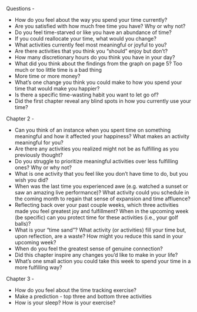 Questions -
- How do you feel about the way you spend your time currently?
- Are you satisfied with how much free time you have? Why or why not?
- Do you feel time-starved or like you have an abundance of time?
- If you could reallocate your time, what would you change?
- What activities currently feel most meaningful or joyful to you?
- Are there activities that you think you “should” enjoy but don’t?
- How many discretionary hours do you think you have in your day? 
- What did you think about the findings from the graph on page 5? Too much or too little time is a bad thing
- More time or more money? 
- What’s one change you think you could make to how you spend your time that would make you happier?
- Is there a specific time-wasting habit you want to let go of?
- Did the first chapter reveal any blind spots in how you currently use your time?

Chapter 2 - 
- Can you think of an instance when you spent time on something meaningful and how it affected your happiness? What makes an activity meaningful for you?
- Are there any activities you realized might not be as fulfilling as you previously thought?
- Do you struggle to prioritize meaningful activities over less fulfilling ones? Why or why not?
- What is one activity that you feel like you don’t have time to do, but you wish you did? 
- When was the last time you experienced awe (e.g. watched a sunset or saw an amazing live performance)? What activity could you schedule in the coming month to regain that sense of expansion and time affluence?
- Reflecting back over your past couple weeks, which three activities made you feel greatest joy and fulfillment? When in the upcoming week (be specific) can you protect time for these activities (i.e., your golf balls)?
- What is your “time sand”? What activity (or activities) fill your time but, upon reflection, are a waste? How might you reduce this sand in your upcoming week?
- When do you feel the greatest sense of genuine connection?
- Did this chapter inspire any changes you’d like to make in your life?
- What’s one small action you could take this week to spend your time in a more fulfilling way?

Chapter 3 -
- How do you feel about the time tracking exercise? 
- Make a prediction - top three and bottom three activities
- How is your sleep? How is your exercise? 